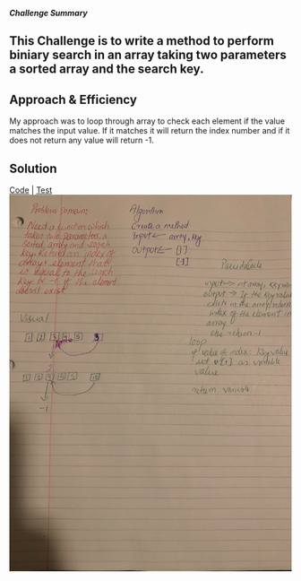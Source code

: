 ***Challenge Summary***
## This Challenge is to write a method to perform biniary search in an array taking two parameters a sorted array and the search key. ###

## Approach & Efficiency
 My approach was to loop through array to check each element if the value matches the input value. If it matches it will return the index number and if it does not return any value will return -1.

## Solution
[Code](../src/main/java/code401Challenges/biniarySearch.java) | [Test](../src/test/java/code401Challenges/biniarySearchTest.java)
![White Board](../assets/biniarySearch.jpg)
